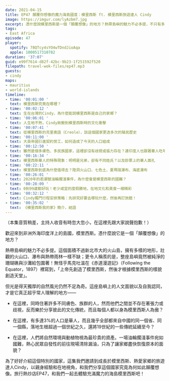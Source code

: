 ```yaml
---
date: 2021-04-15
title: EP47 顛覆你想像的魔力海島國度：模里西斯 ft. 模里西斯旅遊達人 Cindy
image: https://imgur.com/lyAzbm7.jpg
excerpt: 憑什麼說模里西斯是一個「顛覆想像」的地方？熱帶島嶼的魅力不必多提，不只有多樣的地形，整座島嶼還被純淨的珊瑚礁與沙灘給包圍著！然而不只是這樣，在這個多民族的國家，族群之間並不存在著張力或歧視，反而樂於分享彼此的文化傳統！就讓我們跟著成長於模里西斯、熱愛家鄉的旅遊達人Cindy，一起體驗這裡突破你想像的國家面貌吧！
tags:
- East Africa
episode: 47
player:
  spotify: 78QTcy4sYO4wTDndJioAqa
  apple: 1000517310782
duration: '37:07'
guid: e99f7614-d82f-42bc-9b23-1f251592f520
filepath: travel-wok-files/ep47.mp3
guests:
- cindy
maps:
- mauritius
- world-islands
timeline:
- time: '00:01:00 '
  text: 模里西斯究竟在哪裡？
- time: '00:02:12 '
  text: 生在台灣的Cindy，為什麼能說模里西斯是自己的家鄉？
- time: '00:06:01 '
  text: 人生地不熟，Cindy剛搬到模里西斯時的文化衝擊
- time: '00:07:41 '
  text: 從模里西斯的克里奧語（Creole），談這個國家更迭多次的殖民歷史
- time: '00:11:00 '
  text: 大英帝國引進契約勞工，如何造成了今天的人口組成
- time: '00:12:50 '
  text: 雖然是個多膚色、多民族國家，這裡卻沒有歧視或張力存在？連印度人也跟著華人吃年糕！
- time: '00:16:34 '
  text: 模里西斯華人的特殊現象：明明是兄弟，卻有不同姓氏？以及鈔票上的華人面孔
- time: '00:22:11 '
  text: 模里西斯到底為什麼值得去？陸洞火山口、七色土、夏瑪瑞瀑布、海底瀑布
- time: '00:26:01 '
  text: 2020年的若潮號油輪擱淺事件，為什麼會是模里西斯的國難？
- time: '00:28:09 '
  text: 0到99歲都好玩！老少咸宜的度假勝地，在地文化和美食一樣精彩
- time: '00:32:12 '
  text: Cindy獨門行程安排策略：先研究好要去哪玩什麼，然後再訂旅館！
- time: '00:35:02 '
  text: 《模里西斯我的家》簡介，結語
---
```


（本集音質稍差，主持人收音有時忽大忽小，在這裡先跟大家說聲抱歉！）

歡迎來到非洲外海印度洋上的島國，模里西斯。憑什麼說它是一個「顛覆想像」的地方？

熱帶島嶼的魅力不必多提。這個面積不過新北市大的火山島，擁有多樣的地形，壯觀的火山口、瀑布與熱帶雨林一樣不缺；更令人稱羨的是，整座島嶼竟然被純淨的珊瑚礁與沙灘給包圍著！無怪乎馬克吐溫在《赤道漫遊記》（Following the Equator，1897）裡寫到，「上帝先創造了模里西斯，然後才根據模里西斯的樣貌創造天堂」。

但光是得天獨厚的自然風光仍然不足為奇。這座島嶼上的人文面貌以及自我認同，才是它真正超乎常人理解的地方——

- 在這裡，同時住著許多不同膚色、族群的人，然而他們之間並不存在著張力或歧視，反而樂於分享彼此的文化傳統，而且每個人都以身為模里西斯人為傲？

- 在這裡，有多達3%的人口是華人，而且幾乎全部都來自中國的同一個省、同一個縣，落地生根超過一個世紀之久，還將19世紀的一些傳統延續至今？

- 在這裡，人們將自然環境與動植物視為最珍貴的資產。一場油輪擱淺事件宛如國難，熱心民眾自發性的前往現場清除漏油，只為了讓家鄉盡快恢復原本的面貌？

為了好好介紹這個特別的國家，這集我們邀請到成長於模里西斯、熱愛家鄉的旅遊達人Cindy，以親身經驗和在地視角，和我們分享這個國家究竟為何如此顛覆想像。旅行熱炒店EP47，和我們一起去體驗充滿魔力的海島模里西斯吧！


